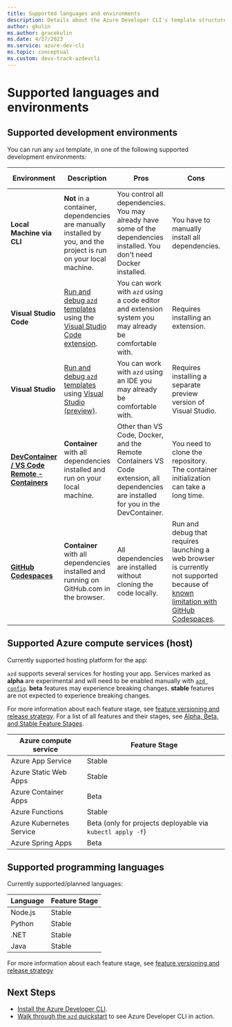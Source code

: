 ```yaml
---
title: Supported languages and environments
description: Details about the Azure Developer CLI's template structure and supported development environments, hosts, and programming languages.
author: gkulin
ms.author: gracekulin
ms.date: 4/27/2023
ms.service: azure-dev-cli
ms.topic: conceptual
ms.custom: devx-track-azdevcli
---
```


# Supported languages and environments

## Supported development environments

You can run any `azd` template, in one of the following supported development environments:

|Environment|Description|Pros|Cons|Feature Stage|
|---|---|---|---|---|
|**Local Machine via CLI**|**Not** in a container, dependencies are manually installed by you, and the project is run on your local machine.|You control all dependencies. You may already have some of the dependencies installed. You don't need Docker installed.|You have to manually install all dependencies.|Stable|
|**Visual Studio Code**| [Run and debug `azd` templates](/azure/developer/azure-developer-cli/debug?pivots=ide-vs-code) using the [Visual Studio Code extension](https://marketplace.visualstudio.com/items?itemName=ms-azuretools.azure-dev). | You can work with `azd` using a code editor and extension system you may already be comfortable with. | Requires installing an extension. |Beta|
|**Visual Studio**| [Run and debug `azd` templates](/azure/developer/azure-developer-cli/debug?pivots=ide-vs) using [Visual Studio (preview)](https://visualstudio.microsoft.com/vs/preview/).  | You can work with `azd` using an IDE you may already be comfortable with. | Requires installing a separate preview version of Visual Studio. |Beta|
|**[DevContainer / VS Code Remote - Containers](https://code.visualstudio.com/docs/remote/containers)**|**Container** with all dependencies installed and run on your local machine.|Other than VS Code, Docker, and the Remote Containers VS Code extension, all dependencies are installed for you in the DevContainer.| You need to clone the repository. The container initialization can take a long time.|Beta|
|**[GitHub Codespaces](https://github.com/features/codespaces)** |**Container** with all dependencies installed and running on GitHub.com in the browser.|All dependencies are installed without cloning the code locally.| Run and debug that requires launching a web browser is currently not supported because of [known limitation with GitHub Codespaces](https://code.visualstudio.com/docs/remote/codespaces#_known-limitations-and-adaptations). |Beta|

## Supported Azure compute services (host)

Currently supported hosting platform for the app:

`azd` supports several services for hosting your app. Services marked as **alpha** are experimental and will need to be enabled manually with [`azd config`](./reference.md#azd-config). **beta** features may experience breaking changes. **stable** features are not expected to experience breaking changes. 

For more information about each feature stage, see [feature versioning and release strategy](./feature-versioning.md). For a list of all features and their stages, see [Alpha, Beta, and Stable Feature Stages](https://github.com/Azure/azure-dev/blob/main/cli/azd/docs/feature-stages.md).

| Azure compute service    | Feature Stage  |
| ------------------------ | -------------- |
| Azure App Service        | Stable         |
| Azure Static Web Apps    | Stable         |
| Azure Container Apps     | Beta           |
| Azure Functions          | Stable         |
| Azure Kubernetes Service | Beta (only for projects deployable via `kubectl apply -f`)    |
| Azure Spring Apps        | Beta           |

## Supported programming languages

Currently supported/planned languages:

| Language | Feature Stage |
| -------- | -----------   |
| Node.js  | Stable        |
| Python   | Stable        |
| .NET     | Stable        |
| Java     | Stable        |

For more information about each feature stage, see [feature versioning and release strategy](./feature-versioning.md)

## Next Steps
- [Install the Azure Developer CLI](./install-azd.md).
- [Walk through the `azd` quickstart](./get-started.md) to see Azure Developer CLI in action.
  
